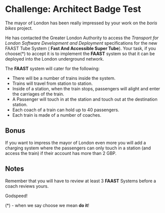 # Challenge: Architect Badge Test

The mayor of London has been really impressed by your work on the _boris bikes_ project.

He has contacted the Greater London Authority to access the _Transport for London Software Development and Deployment_ specifications for the new FAAST Tube System ( **Fast And Accessible Super Tube**). Your task, if you choose(*) to accept it is to implement the **FAAST** system so that it can be deployed into the London underground network.

The **FAAST** system will cater for the following:

- There will be a number of trains inside the system.
- Trains will travel from station to station.
- Inside of a station, when the train stops, passengers will alight and enter the carriages of the train.
- A Passenger will touch in at the station and touch out at the destination station.
- Each coach of a train can hold up to 40 passengers.
- Each train is made of a number of coaches.

## Bonus

If you want to impress the mayor of London even more you will add a charging system where the passengers can only touch in a station (and access the train) if their account has more than 2 GBP.

## Notes

Remember that you will have to review at least 3 **FAAST** Systems before a coach reviews yours.

Godspeed!


(*) - when we say choose we mean **do it**!

